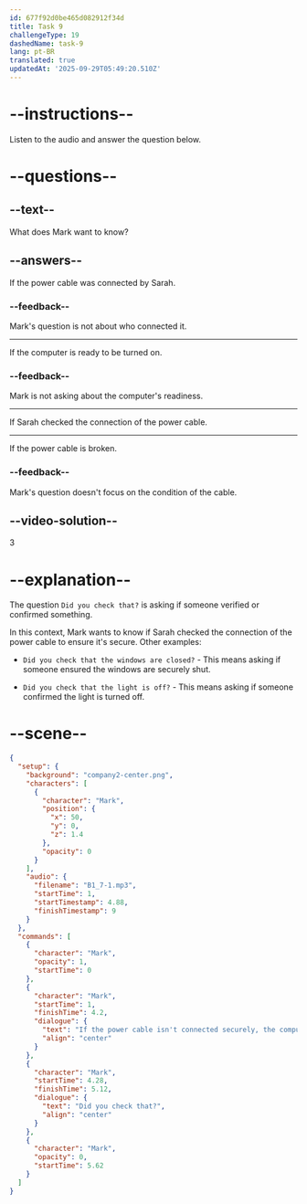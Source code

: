 ```yaml
---
id: 677f92d0be465d082912f34d
title: Task 9
challengeType: 19
dashedName: task-9
lang: pt-BR
translated: true
updatedAt: '2025-09-29T05:49:20.510Z'
---
```


<!-- (audio) Mark: If the power cable isn't connected securely, the computer won't turn on. Did you check that? -->

# --instructions--

Listen to the audio and answer the question below.

# --questions--

## --text--

What does Mark want to know?

## --answers--

If the power cable was connected by Sarah.

### --feedback--

Mark's question is not about who connected it.

---

If the computer is ready to be turned on.

### --feedback--

Mark is not asking about the computer's readiness.

---

If Sarah checked the connection of the power cable.

---

If the power cable is broken.

### --feedback--

Mark's question doesn't focus on the condition of the cable.

## --video-solution--

3

# --explanation--

The question `Did you check that?` is asking if someone verified or confirmed something. 

In this context, Mark wants to know if Sarah checked the connection of the power cable to ensure it's secure. Other examples:

- `Did you check that the windows are closed?` - This means asking if someone ensured the windows are securely shut.

- `Did you check that the light is off?` - This means asking if someone confirmed the light is turned off.

# --scene--

```json
{
  "setup": {
    "background": "company2-center.png",
    "characters": [
      {
        "character": "Mark",
        "position": {
          "x": 50,
          "y": 0,
          "z": 1.4
        },
        "opacity": 0
      }
    ],
    "audio": {
      "filename": "B1_7-1.mp3",
      "startTime": 1,
      "startTimestamp": 4.88,
      "finishTimestamp": 9
    }
  },
  "commands": [
    {
      "character": "Mark",
      "opacity": 1,
      "startTime": 0
    },
    {
      "character": "Mark",
      "startTime": 1,
      "finishTime": 4.2,
      "dialogue": {
        "text": "If the power cable isn't connected securely, the computer won't turn on.",
        "align": "center"
      }
    },
    {
      "character": "Mark",
      "startTime": 4.28,
      "finishTime": 5.12,
      "dialogue": {
        "text": "Did you check that?",
        "align": "center"
      }
    },
    {
      "character": "Mark",
      "opacity": 0,
      "startTime": 5.62
    }
  ]
}
```
